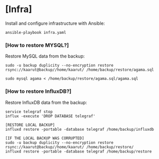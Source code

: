 <h1>[Infra]</h1>

Install and configure infrastructure with Ansible:

    ansible-playbook infra.yaml

<h3>[How to restore MYSQL?]</h3>

Restore MySQL data from the backup:

    sudo -u backup duplicity --no-encryption restore rsync://kaarut@backup//home/kaarut/ /home/backup/restore/agama.sql

    sudo mysql agama < /home/backup/restore/agama.sql/agama.sql

<h3>[How to restore InfluxDB?]</h3>

Restore InfluxDB data from the backup:
     
    service telegraf stop
    influx -execute 'DROP DATABASE telegraf'

    [RESTORE LOCAL BACKUP]
    influxd restore -portable -database telegraf /home/backup/influxdb

    [IF THE LOCAL BACKUP WAS CORRUPTED]
    sudo -u backup duplicity --no-encryption restore rsync://kaarut@backup//home/kaarut/ /home/backup/restore/
    influxd restore -portable -database telegraf /home/backup/restore   
